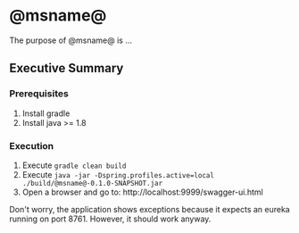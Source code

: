 # @msname@

The purpose of @msname@ is ...

## Executive Summary

### Prerequisites

1. Install gradle
1. Install java >= 1.8

### Execution

1. Execute ```gradle clean build```
1. Execute ```java -jar -Dspring.profiles.active=local ./build/@msname@-0.1.0-SNAPSHOT.jar```
1. Open a browser and go to: http://localhost:9999/swagger-ui.html

Don't worry, the application shows exceptions because it expects an eureka running on port 8761. However, it should work anyway.
